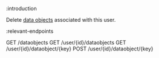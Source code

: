 :introduction

Delete [data objects](/endpoints/POST/user/{id}/dataobject/{key}/) associated
with this user.

:relevant-endpoints

GET /dataobjects
GET /user/{id}/dataobjects
GET /user/{id}/dataobject/{key}
POST /user/{id}/dataobject/{key}
